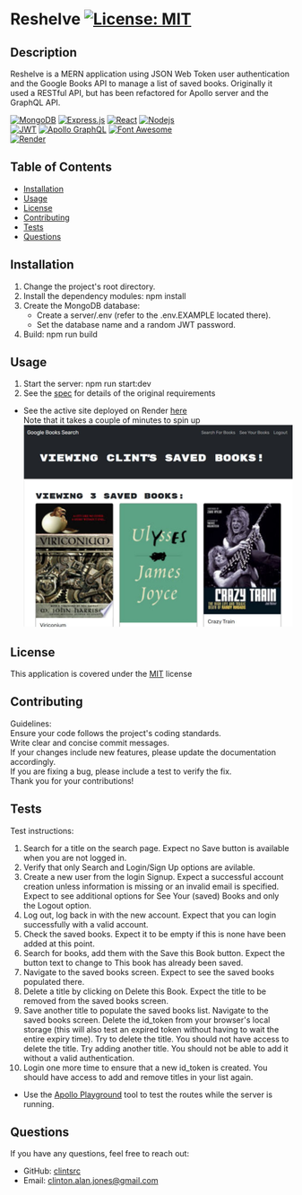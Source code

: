 
# Reshelve [![License: MIT](https://img.shields.io/badge/License-MIT-yellow.svg)](https://opensource.org/licenses/MIT)

## Description

Reshelve is a MERN application using JSON Web Token user authentication and the Google Books API to manage a list of saved books. Originally it used a RESTful API, but has been refactored for Apollo server and the GraphQL API.

[![MongoDB](https://img.shields.io/badge/MongoDB-4EA94B?style=for-the-badge&logo=mongodb&logoColor=white)](https://www.mongodb.com/) 
[![Express.js](https://img.shields.io/badge/Express%20js-000000?style=for-the-badge&logo=express&logoColor=white)](https://expressjs.com/) 
[![React](https://img.shields.io/badge/React-20232A?style=for-the-badge&logo=react&logoColor=61DAFB)](https://react.dev/) 
[![Nodejs](https://img.shields.io/badge/Node%20js-339933?style=for-the-badge&logo=nodedotjs&logoColor=white)](https://nodejs.org/en)  
[![JWT](https://img.shields.io/badge/JWT-000000?style=for-the-badge&logo=JSON%20web%20tokens&logoColor=white)](https://www.npmjs.com/package/jsonwebtoken) 
[![Apollo GraphQL](https://img.shields.io/badge/Apollo%20GraphQL-311C87?&style=for-the-badge&logo=Apollo%20GraphQL&logoColor=white)](https://www.apollographql.com/) 
[![Font Awesome](https://img.shields.io/badge/Font_Awesome-339AF0?style=for-the-badge&logo=fontawesome&logoColor=white)](https://fontawesome.com/)  
[![Render](https://img.shields.io/badge/Render-CI/CD-blue)](https://dashboard.render.com/) 

## Table of Contents

- [Installation](#installation)
- [Usage](#usage)
- [License](#license)
- [Contributing](#contributing)
- [Tests](#tests)
- [Questions](#questions)


## Installation

1. Change the project's root directory.  
1. Install the dependency modules: npm install  
1. Create the MongoDB database:
   - Create a server/.env (refer to the .env.EXAMPLE located there).
   - Set the database name and a random JWT password.
1. Build: npm run build  

## Usage

1. Start the server: npm run start:dev  
1. See the [spec](client/assets/docs/spec.md) for details of the original requirements  
* See the active site deployed on Render [here](https://reshelve.onrender.com/)  
Note that it takes a couple of minutes to spin up  
![Reshelve screenshot](client/assets/images/screenshot.jpg)

## License

This application is covered under the [MIT](https://opensource.org/licenses/MIT) license

## Contributing

Guidelines:  
Ensure your code follows the project's coding standards.  
Write clear and concise commit messages.  
If your changes include new features, please update the documentation accordingly.  
If you are fixing a bug, please include a test to verify the fix.  
Thank you for your contributions!

## Tests

Test instructions:  
1. Search for a title on the search page. Expect no Save button is available when you are not logged in.  
1. Verify that only Search and Login/Sign Up options are avilable.  
1. Create a new user from the login Signup. Expect a successful account creation unless information is missing or an invalid email is specified.  Expect to see additional options for See Your (saved) Books and only the Logout option.  
1. Log out, log back in with the new account. Expect that you can login successfully with a valid account.  
1. Check the saved books. Expect it to be empty if this is none have been added at this point.  
1. Search for books, add them with the Save this Book button. Expect the button text to change to This book has already been saved.  
1. Navigate to the saved books screen. Expect to see the saved books populated there.  
1. Delete a title by clicking on Delete this Book. Expect the title to be removed from the saved books screen.  
1. Save another title to populate the saved books list. Navigate to the saved books screen. Delete the id_token from your browser's local storage (this will also test an expired token without having to wait the entire expiry time). Try to delete the title. You should not have access to delete the title. Try adding another title. You should not be able to add it without a valid authentication.  
1. Login one more time to ensure that a new id_token is created. You should have access to add and remove titles in your list again.  
* Use the [Apollo Playground](http://localhost:3001/graphql) tool to test the routes while the server is running.  

## Questions

If you have any questions, feel free to reach out: 
- GitHub: [clintsrc](https://github.com/clintsrc)  
- Email: clinton.alan.jones@gmail.com

